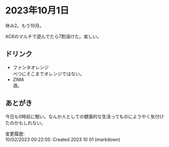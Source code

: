 # 2023年10月1日

休み2。もう10月。

AC6のマルチで遊んでたら7割溶けた。楽しい。

## ドリンク

- ファンタオレンジ  
べつにそこまでオレンジではない。
- ZIMA  
酒。

## あとがき

今日も0時前に眠い。なんか人としての健康的な生活ってものにようやく気付けたのかもしれない。

変更履歴:  
10/02/2023 00:22:05: Created 2023 10 01 (markdown)  
